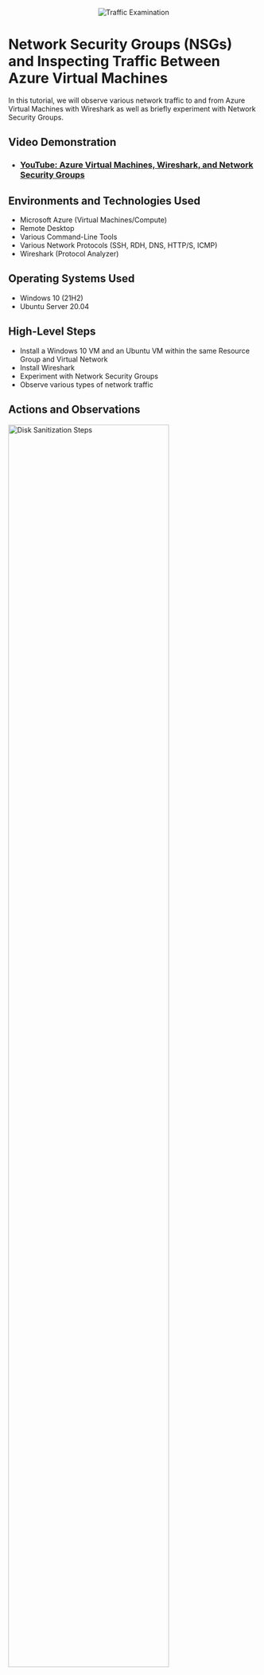 <p align="center">
<img src="https://i.imgur.com/Ua7udoS.png" alt="Traffic Examination"/>
</p>

<h1>Network Security Groups (NSGs) and Inspecting Traffic Between Azure Virtual Machines</h1>
In this tutorial, we will observe various network traffic to and from Azure Virtual Machines with Wireshark as well as briefly experiment with Network Security Groups. <br />


<h2>Video Demonstration</h2>

- ### [YouTube: Azure Virtual Machines, Wireshark, and Network Security Groups](https://www.youtube.com)

<h2>Environments and Technologies Used</h2>

- Microsoft Azure (Virtual Machines/Compute)
- Remote Desktop
- Various Command-Line Tools
- Various Network Protocols (SSH, RDH, DNS, HTTP/S, ICMP)
- Wireshark (Protocol Analyzer)

<h2>Operating Systems Used </h2>

- Windows 10 (21H2)
- Ubuntu Server 20.04

<h2>High-Level Steps</h2>

- Install a Windows 10 VM and an Ubuntu VM within the same Resource Group and Virtual Network
- Install Wireshark
- Experiment with Network Security Groups
- Observe various types of network traffic

<h2>Actions and Observations</h2>

<p>
<img src="https://github.com/bck9marketing/azure-network-protocols/assets/159003800/b6cd9460-ecbf-4754-95e2-9de8ffbb095b" height="80%" width="80%" alt="Disk Sanitization Steps"/>
<img src="https://github.com/bck9marketing/azure-network-protocols/assets/159003800/506a63dd-3645-41a6-9605-ce38da4e5b57" height="80%" width="80%" alt="Disk Sanitization Steps"/>
<img src="https://github.com/bck9marketing/azure-network-protocols/assets/159003800/b7dbce68-15a5-4b1b-b2b3-55a265d31652" height="80%" width="80%" alt="Disk Sanitization Steps"/>
<img src="https://github.com/bck9marketing/azure-network-protocols/assets/159003800/d5c5f535-9efb-4e29-a648-d8a27a196dcc" height="80%" width="80%" alt="Disk Sanitization Steps"/>
</p>
<p>
We're going to start off with creating 2 virtual machines within the same Resource Group and Virtual Network. I have some tutorials in my other repositories if you don't already know how to do this. Look to the pictures above to see the settings I used. The first VM will be Windows 10 pro, and our image size for both VMs will be 2vcpu w/ 16GiB of memory. Our second VM will be running Ubuntu Server 20.04. Let your first VM deploy before creating VM2. When starting the creation of VM-2, make sure to refresh your page first so that your previously created Virtual Network populates correctly. As always for these tutorials we will use user:testaccount \ password: Testpassword1 .
</p>
<br />

<p>
<img src="https://github.com/bck9marketing/azure-network-protocols/assets/159003800/900388bc-cdec-4963-b81c-c06b7f35a6d4" height="80%" width="80%" alt="Disk Sanitization Steps"/>
</p>
<p>
Log in to VM-1/Windows10 and download/install Wireshark, this will allow us to monitor our network traffic. 
</p>
<br />

<p>
<img src="https://github.com/bck9marketing/azure-network-protocols/assets/159003800/908549a9-c2cb-4442-ba62-5b79e4cfd681" height="80%" width="80%" alt="Disk Sanitization Steps"/>
<img src="https://github.com/bck9marketing/azure-network-protocols/assets/159003800/b3585ce2-eb42-445e-8297-d8cc4d8413bc" height="80%" width="80%" alt="Disk Sanitization Steps"/>
</p>
<p>
Open up Wireshark and click the blue shark in the top left to get start monitoring network traffic. From here, type in "icmp" and hit enter.
</p>
<br />

<p>
<img src="https://github.com/bck9marketing/azure-network-protocols/assets/159003800/438639e3-596b-47e1-8efa-738f241cce1a" height="80%" width="80%" alt="Disk Sanitization Steps"/>
<img src="https://github.com/bck9marketing/azure-network-protocols/assets/159003800/e0ba77ef-790b-4c8d-bcb5-2b9e5917e29e" height="80%" width="80%" alt="Disk Sanitization Steps"/>
</p>
<p>
Since we are filtering by the "Internet Control Message Protocol"(ICMP), our filtered results will be empty at this point. To see Wireshark's network filtering in action, grab your Ubuntu VM's(VM-2) private IP and ping it from within VM-1. You should now be able to see this network traffic through Wireshark.
</p>
<br />

<p>
<img src="https://github.com/bck9marketing/azure-network-protocols/assets/159003800/0a32d509-a1ea-43b6-b0bb-823a532dccc6" height="80%" width="80%" alt="Disk Sanitization Steps"/>
<img src="https://github.com/bck9marketing/azure-network-protocols/assets/159003800/5ae26312-158d-4220-a003-d3b55e0bdd10" height="80%" width="80%" alt="Disk Sanitization Steps"/>
<img src="https://github.com/bck9marketing/azure-network-protocols/assets/159003800/5a69fe08-dcd1-415b-bd9e-6ebd05513e28" height="80%" width="80%" alt="Disk Sanitization Steps"/>
</p>
<p>
We can now play around with Network Security Groups by heading back to your VM-2's Overview page and going to the Networking tab. Here we will add an "Inbound Security Rule" denying ICMP from any source. Click "Add inbound port rule", Select "ICMP" under protocol, "Deny" under "Action", type in "200" for "Priority", and name it "DENY_ICMP_PING_FROM_ANYWHERE". Click "Add". Now when we refresh our page, we should see our new rule listed. The first picture shows how you can do this from VM-2's Overview page but the third picture shows the dedicated "Network Security Groups" page. From here you would just click on VM-2 and then "Inbound security rules". 
</p>
<br />

<p>
<img src="https://i.imgur.com/DJmEXEB.png" height="80%" width="80%" alt="Disk Sanitization Steps"/>
</p>
<p>
Lorem ipsum dolor sit amet, consectetur adipiscing elit, sed do eiusmod tempor incididunt ut labore et dolore magna aliqua. Ut enim ad minim veniam, quis nostrud exercitation ullamco laboris nisi ut aliquip ex ea commodo consequat. Duis aute irure dolor in reprehenderit in voluptate velit esse cillum dolore eu fugiat nulla pariatur.
</p>
<br />

<p>
<img src="https://i.imgur.com/DJmEXEB.png" height="80%" width="80%" alt="Disk Sanitization Steps"/>
</p>
<p>
Lorem ipsum dolor sit amet, consectetur adipiscing elit, sed do eiusmod tempor incididunt ut labore et dolore magna aliqua. Ut enim ad minim veniam, quis nostrud exercitation ullamco laboris nisi ut aliquip ex ea commodo consequat. Duis aute irure dolor in reprehenderit in voluptate velit esse cillum dolore eu fugiat nulla pariatur.
</p>
<br />

<p>
<img src="https://i.imgur.com/DJmEXEB.png" height="80%" width="80%" alt="Disk Sanitization Steps"/>
</p>
<p>
Lorem ipsum dolor sit amet, consectetur adipiscing elit, sed do eiusmod tempor incididunt ut labore et dolore magna aliqua. Ut enim ad minim veniam, quis nostrud exercitation ullamco laboris nisi ut aliquip ex ea commodo consequat. Duis aute irure dolor in reprehenderit in voluptate velit esse cillum dolore eu fugiat nulla pariatur.
</p>
<br />

<p>
<img src="https://i.imgur.com/DJmEXEB.png" height="80%" width="80%" alt="Disk Sanitization Steps"/>
</p>
<p>
Lorem ipsum dolor sit amet, consectetur adipiscing elit, sed do eiusmod tempor incididunt ut labore et dolore magna aliqua. Ut enim ad minim veniam, quis nostrud exercitation ullamco laboris nisi ut aliquip ex ea commodo consequat. Duis aute irure dolor in reprehenderit in voluptate velit esse cillum dolore eu fugiat nulla pariatur.
</p>
<br />

<p>
<img src="https://i.imgur.com/DJmEXEB.png" height="80%" width="80%" alt="Disk Sanitization Steps"/>
</p>
<p>
Lorem ipsum dolor sit amet, consectetur adipiscing elit, sed do eiusmod tempor incididunt ut labore et dolore magna aliqua. Ut enim ad minim veniam, quis nostrud exercitation ullamco laboris nisi ut aliquip ex ea commodo consequat. Duis aute irure dolor in reprehenderit in voluptate velit esse cillum dolore eu fugiat nulla pariatur.
</p>
<br />

<p>
<img src="https://i.imgur.com/DJmEXEB.png" height="80%" width="80%" alt="Disk Sanitization Steps"/>
</p>
<p>
Lorem ipsum dolor sit amet, consectetur adipiscing elit, sed do eiusmod tempor incididunt ut labore et dolore magna aliqua. Ut enim ad minim veniam, quis nostrud exercitation ullamco laboris nisi ut aliquip ex ea commodo consequat. Duis aute irure dolor in reprehenderit in voluptate velit esse cillum dolore eu fugiat nulla pariatur.
</p>
<br />

<p>
<img src="https://i.imgur.com/DJmEXEB.png" height="80%" width="80%" alt="Disk Sanitization Steps"/>
</p>
<p>
Lorem ipsum dolor sit amet, consectetur adipiscing elit, sed do eiusmod tempor incididunt ut labore et dolore magna aliqua. Ut enim ad minim veniam, quis nostrud exercitation ullamco laboris nisi ut aliquip ex ea commodo consequat. Duis aute irure dolor in reprehenderit in voluptate velit esse cillum dolore eu fugiat nulla pariatur.
</p>
<br />

<p>
<img src="https://i.imgur.com/DJmEXEB.png" height="80%" width="80%" alt="Disk Sanitization Steps"/>
</p>
<p>
Lorem ipsum dolor sit amet, consectetur adipiscing elit, sed do eiusmod tempor incididunt ut labore et dolore magna aliqua. Ut enim ad minim veniam, quis nostrud exercitation ullamco laboris nisi ut aliquip ex ea commodo consequat. Duis aute irure dolor in reprehenderit in voluptate velit esse cillum dolore eu fugiat nulla pariatur.
</p>
<br />

<p>
<img src="https://i.imgur.com/DJmEXEB.png" height="80%" width="80%" alt="Disk Sanitization Steps"/>
</p>
<p>
Lorem ipsum dolor sit amet, consectetur adipiscing elit, sed do eiusmod tempor incididunt ut labore et dolore magna aliqua. Ut enim ad minim veniam, quis nostrud exercitation ullamco laboris nisi ut aliquip ex ea commodo consequat. Duis aute irure dolor in reprehenderit in voluptate velit esse cillum dolore eu fugiat nulla pariatur.
</p>
<br />

<p>
<img src="https://i.imgur.com/DJmEXEB.png" height="80%" width="80%" alt="Disk Sanitization Steps"/>
</p>
<p>
Lorem ipsum dolor sit amet, consectetur adipiscing elit, sed do eiusmod tempor incididunt ut labore et dolore magna aliqua. Ut enim ad minim veniam, quis nostrud exercitation ullamco laboris nisi ut aliquip ex ea commodo consequat. Duis aute irure dolor in reprehenderit in voluptate velit esse cillum dolore eu fugiat nulla pariatur.
</p>
<br />

<p>
<img src="https://i.imgur.com/DJmEXEB.png" height="80%" width="80%" alt="Disk Sanitization Steps"/>
</p>
<p>
Lorem ipsum dolor sit amet, consectetur adipiscing elit, sed do eiusmod tempor incididunt ut labore et dolore magna aliqua. Ut enim ad minim veniam, quis nostrud exercitation ullamco laboris nisi ut aliquip ex ea commodo consequat. Duis aute irure dolor in reprehenderit in voluptate velit esse cillum dolore eu fugiat nulla pariatur.
</p>
<br />

<p>
<img src="https://i.imgur.com/DJmEXEB.png" height="80%" width="80%" alt="Disk Sanitization Steps"/>
</p>
<p>
Lorem ipsum dolor sit amet, consectetur adipiscing elit, sed do eiusmod tempor incididunt ut labore et dolore magna aliqua. Ut enim ad minim veniam, quis nostrud exercitation ullamco laboris nisi ut aliquip ex ea commodo consequat. Duis aute irure dolor in reprehenderit in voluptate velit esse cillum dolore eu fugiat nulla pariatur.
</p>
<br />


